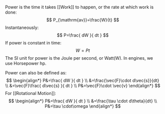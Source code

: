 Power is the time it takes [[Work]] to happen, or the rate at which work is done:
$$
P_{\mathrm{av}}=\frac{W}{t}
$$
Instantaneously:
$$
P=\frac{ dW }{ dt } 
$$
If power is constant in time:
$$
W=Pt
$$
The $\mathrm{SI}$ unit for power is the Joule per second, or Watt($\mathrm{W}$). In engines, we use Horsepower $\mathrm{hp}$.

Power can also be defined as:
$$
\begin{align*}
P&=\frac{ dW }{ dt } \\
&=\frac{\vec{F}\cdot d\vec{s}}{dt} \\
&=\vec{F}\frac{ d\vec{s} }{ dt }  \\
P&=\vec{F}\cdot \vec{v}
\end{align*}
$$
For [[Rotational Motion]]:
$$
\begin{align*}
P&=\frac{ dW }{ dt } \\
&=\frac{\tau \cdot d\theta}{dt} \\
P&=\tau \cdot\omega
\end{align*}
$$
